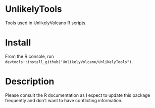 # UnlikelyTools
Tools used in UnlikelyVolcano R scripts.

# Install
From the R console, run `devtools::install_github("UnlikelyVolcano/UnlikelyTools")`.

# Description
Please consult the R documentation as I expect to update this package frequently and don't want to have conflicting information.
